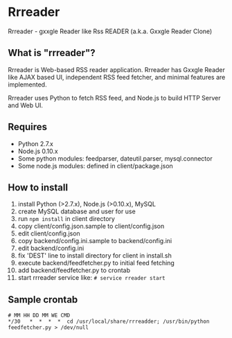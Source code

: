 Rrreader
========================================

Rrreader - gxxgle Reader like Rss READER
(a.k.a. Gxxgle Reader Clone)


What is "rrreader"?
-------------------

Rrreader is Web-based RSS reader application. Rrreader has Gxxgle Reader
like AJAX based UI, independent RSS feed fetcher, and minimal features
are implemented.

Rrreader uses Python to fetch RSS feed, and Node.js to build HTTP Server
and Web UI.


Requires
--------
 * Python 2.7.x
 * Node.js 0.10.x
 * Some python modules: feedparser, dateutil.parser, mysql.connector
 * Some node.js modules: defined in client/package.json



How to install
--------------

1. install Python (>2.7.x), Node.js (>0.10.x), MySQL
2. create MySQL database and user for use
3. run `npm install` in client directory
4. copy client/config.json.sample to client/config.json
5. edit client/config.json
6. copy backend/config.ini.sample to backend/config.ini
7. edit backend/config.ini
8. fix 'DEST' line to install directory for client in install.sh
9. execute backend/feedfetcher.py to initial feed fetching
10. add backend/feedfetcher.py to crontab
11. start rrreader service like: `# service rreader start`


Sample crontab
--------------
    # MM HH DD MM WE CMD
    */30   *  *  *  *  cd /usr/local/share/rrreadder; /usr/bin/python feedfetcher.py > /dev/null


